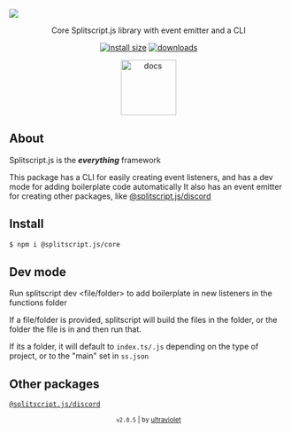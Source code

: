 <a href="#">

![](https://i.imgur.com/hffRwE2.png)

</a>

<div align="center">

Core Splitscript.js library with event emitter and a CLI

[![install size](https://packagephobia.com/badge?p=@splitscript.js/core)](https://packagephobia.com/result?p=@splitscript.js/core) [![downloads](https://img.shields.io/npm/dm/@splitscript.js/core?color=90ee90&style=flat-square)](https://www.npmjs.com/package/@splitscript.js/core)

<a href='https://splitscript.js.org/core' >

<img src='https://i.imgur.com/8PqPYu0.png' alt='docs' height='100px'>

</a>

</div>

## About

Splitscript.js is the **_everything_** framework

This package has a CLI for easily creating event listeners, and has a dev mode for adding boilerplate code automatically
It also has an event emitter for creating other packages, like [@splitscript.js/discord](https://www.npmjs.com/package/@splitscript.js/discord)

## Install

```bash
$ npm i @splitscript.js/core
```

## Dev mode

Run splitscript dev <file/folder> to add boilerplate in new listeners in the functions folder

If a file/folder is provided, splitscript will build the files in the folder, or the folder the file is in and then run that.

If its a folder, it will default to `index.ts/.js` depending on the type of project, or to the "main" set in `ss.json`

## Other packages

[`@splitscript.js/discord`](https://www.npmjs.com/package/@splitscript.js/discord)

<div align="center">

<sub><code>v2.0.5</code> | by [ultraviolet](https://github.com/ultravioletasdf)</sub>

</div>
